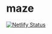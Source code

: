 # maze
[![Netlify Status](https://api.netlify.com/api/v1/badges/536182ee-e5d6-43c2-ae46-aa85e63f3ac7/deploy-status)](https://app.netlify.com/sites/ecstatic-banach-e69dbb/deploys)
